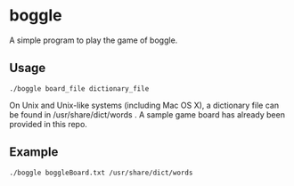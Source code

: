 # boggle
A simple program to play the game of boggle.

## Usage
    ./boggle board_file dictionary_file

On Unix and Unix-like systems (including Mac OS X), a dictionary file can be found in /usr/share/dict/words .  A sample game board has already been provided in this repo.

## Example
    ./boggle boggleBoard.txt /usr/share/dict/words
